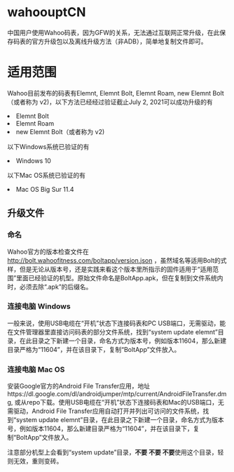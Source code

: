 # wahoouptCN
中国用户使用Wahoo码表，因为GFW的关系，无法通过互联网正常升级，在此保存码表的官方升级包以及离线升级方法（非ADB），简单地复制文件即可。

# 适用范围
Wahoo目前发布的码表有Elemnt, Elemnt Bolt, Elemnt Roam, new Elemnt Bolt（或者称为 v2)，以下方法已经经过验证截止July 2, 2021可以成功升级的有

  <li>Elemnt Bolt</li>
  <li>Elemnt Roam</li>
  <li>new Elemnt Bolt（或者称为 v2)</li>

以下Windows系统已验证的有

  <li>Windows 10</li>

以下Mac OS系统已验证的有

  <li>Mac OS Big Sur 11.4</li>

## 升级文件
### 命名
Wahoo官方的版本检查文件在 http://bolt.wahoofitness.com/boltapp/version.json ，虽然域名等适用Bolt的式样，但是无论从版本号，还是实践来看这个版本里所指示的固件适用于“适用范围”里面已经验证的机型。原始文件命名是BoltApp.apk，但在复制到文件系统内时，必须去除“.apk”的后缀名。

### 连接电脑 Windows
一般来说，使用USB电缆在“开机”状态下连接码表和PC USB端口，无需驱动，能在文件管理器里直接访问码表的部分文件系统，找到“system update elemnt”目录，在此目录之下新建一个目录，命名方式为版本号，例如版本11604，那么新建目录严格为“11604”，并在该目录下，复制“BoltApp”文件放入。

### 连接电脑 Mac OS
安装Google官方的Android File Transfer应用，地址https://dl.google.com/dl/androidjumper/mtp/current/AndroidFileTransfer.dmg, 或从repo下载。使用USB电缆在“开机”状态下连接码表和Mac的USB端口，无需驱动，Android File Transfer应用自动打开并列出可访问的文件系统，找到“system update elemnt”目录，在此目录之下新建一个目录，命名方式为版本号，例如版本11604，那么新建目录严格为“11604”，并在该目录下，复制“BoltApp”文件放入。

注意部分机型上会看到“system update”目录，<b>不要 不要 不要</b>使用这个目录，轻则无效，重则变砖。
